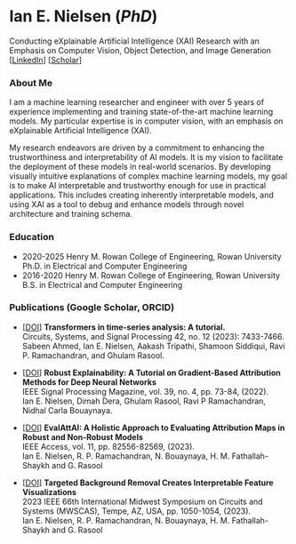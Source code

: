
# Ian E. Nielsen (*PhD*)

Conducting eXplainable Artificial Intelligence (XAI) Research with an Emphasis on Computer Vision, Object Detection, and Image Generation [[LinkedIn](https://www.linkedin.com/in/ianenielsen/)] [[Scholar](https://scholar.google.com/citations?hl=en&user=hJd3fSUAAAAJ)]

### About Me
I am a machine learning researcher and engineer with over 5 years of experience implementing and training state-of-the-art machine learning models. My particular expertise is in computer vision, with an emphasis on eXplainable Artificial Intelligence (XAI). 

My research endeavors are driven by a commitment to enhancing the trustworthiness and interpretability of AI models. It is my vision to facilitate the deployment of these models in real-world scenarios. By developing visually intuitive explanations of complex machine learning models, my goal is to make AI interpretable and trustworthy enough for use in practical applications. This includes creating inherently interpretable models, and using XAI as a tool to debug and enhance models through novel architecture and training schema.

### Education

- 2020-2025 Henry M. Rowan College of Engineering, Rowan University Ph.D. in Electrical and Computer Engineering
- 2016-2020 Henry M. Rowan College of Engineering, Rowan University B.S. in Electrical and Computer Engineering

### Publications (Google Scholar, ORCID)

- [[DOI](https://doi.org/10.1007/s00034-023-02454-8)] **Transformers in time-series analysis: A tutorial.** \
Circuits, Systems, and Signal Processing 42, no. 12 (2023): 7433-7466.\
Sabeen Ahmed, Ian E. Nielsen, Aakash Tripathi, Shamoon Siddiqui, Ravi P. Ramachandran, and Ghulam Rasool.

- [[DOI](https://doi.org/10.1109/MSP.2022.3142719)] **Robust Explainability: A Tutorial on Gradient-Based Attribution Methods for Deep Neural Networks** \
IEEE Signal Processing Magazine, vol. 39, no. 4, pp. 73-84, (2022).\
Ian E. Nielsen, Dimah Dera, Ghulam Rasool, Ravi P Ramachandran, Nidhal Carla Bouaynaya.

- [[DOI](https://doi.org/10.1109/ACCESS.2023.3300242)] **EvalAttAI: A Holistic Approach to Evaluating Attribution Maps in Robust and Non-Robust Models** \
IEEE Access, vol. 11, pp. 82556-82569, (2023).\
Ian E. Nielsen, R. P. Ramachandran, N. Bouaynaya, H. M. Fathallah-Shaykh and G. Rasool

- [[DOI](https://doi.org/10.1109/MWSCAS57524.2023.10405878)] **Targeted Background Removal Creates Interpretable Feature Visualizations** \
2023 IEEE 66th International Midwest Symposium on Circuits and Systems (MWSCAS), Tempe, AZ, USA, pp. 1050-1054, (2023).\
Ian E. Nielsen, R. P. Ramachandran, N. Bouaynaya, H. M. Fathallah-Shaykh and G. Rasool

<!--### I am an eXplainable Artificial Intelligence (XAI) researcher. 
My goal is to improve trust and make AI interpretable to humans.


<img src="https://github.com/nielseni6/nielseni6/assets/36169018/80a8066c-3901-48e0-a13a-b01f0cc3ea66" width="510" /> <img src="https://github.com/nielseni6/nielseni6/assets/36169018/b31a799f-f47a-4aee-b435-cd8c764ffd06" width="410" />

![image](https://github.com/nielseni6/nielseni6/assets/36169018/e770030f-139c-4fd6-bacd-00c970f0c183)
-->

<!--[![My GitHub Stats](https://github-readme-stats.vercel.app/api/?username=nielseni6&count_private=true&theme=tokyonight&showicons=true)]()
[![My GitHub Language Stats](https://github-readme-stats.vercel.app/api/top-langs/?username=nielseni6&langs_count=5&theme=tokyonight)]()
-->
<!--
**nielseni6/nielseni6** is a ✨ _special_ ✨ repository because its `README.md` (this file) appears on your GitHub profile.

Here are some ideas to get you started:

- 🔭 I’m currently working on ...
- 🌱 I’m currently learning ...
- 👯 I’m looking to collaborate on ...
- 🤔 I’m looking for help with ...
- 💬 Ask me about ...
- 📫 How to reach me: ...
- 😄 Pronouns: ...
- ⚡ Fun fact: ...
-->
